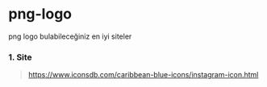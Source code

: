 # png-logo
png logo bulabileceğiniz en iyi siteler

### 1. Site
>https://www.iconsdb.com/caribbean-blue-icons/instagram-icon.html

